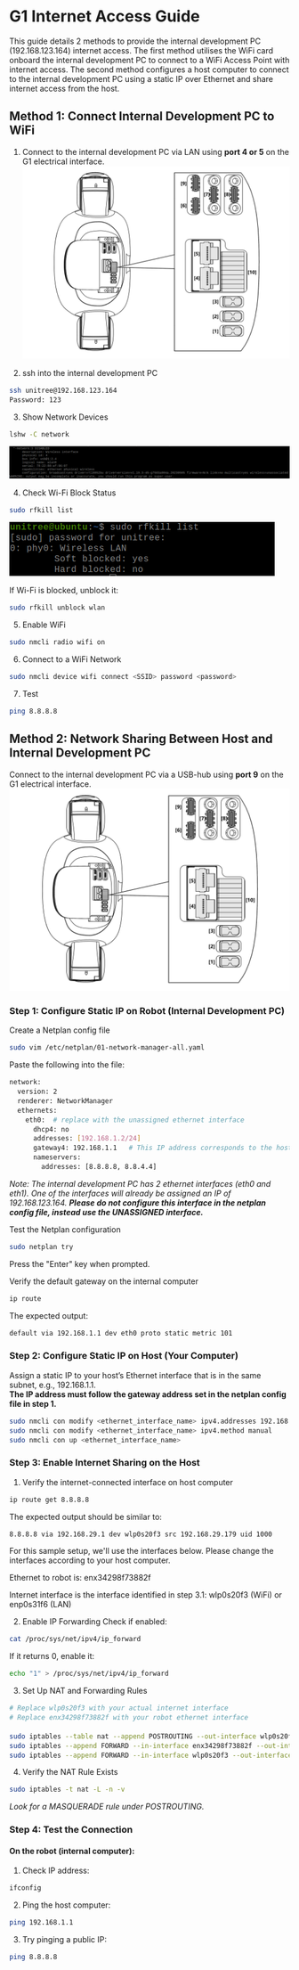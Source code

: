 # G1 Internet Access Guide


This guide details 2 methods to provide the internal development PC (192.168.123.164) internet access.
The first method utilises the WiFi card onboard the internal development PC to connect to a WiFi Access Point with internet access.
The second method configures a host computer to connect to the internal development PC using a static IP over Ethernet and share internet access from the host.

## Method 1: Connect Internal Development PC to WiFi

1. Connect to the internal development PC via LAN using **port 4 or 5** on the G1 electrical interface.
[![lshw -C network output](./img/dev_pc_hw_interface.jpg)](./img/dev_pc_hw_interface.jpg)

2. ssh into the internal development PC
```bash
ssh unitree@192.168.123.164
Password: 123
```

3. Show Network Devices
```bash
lshw -C network
```
[![lshw -C network output](./img/lshw.png)](./img/lshw.png)

4. Check Wi-Fi Block Status
```bash
sudo rfkill list
```
[![lshw -C network output](./img/rfkill_list.png)](./img/rfkill_list.png)

If Wi-Fi is blocked, unblock it:
```bash
sudo rfkill unblock wlan
```
5. Enable WiFi
```bash
sudo nmcli radio wifi on
```
6. Connect to a WiFi Network
```bash
sudo nmcli device wifi connect <SSID> password <password>
```
7. Test
```bash
ping 8.8.8.8
```

## Method 2: Network Sharing Between Host and Internal Development PC

Connect to the internal development PC via a USB-hub using **port 9** on the G1 electrical interface.
[![lshw -C network output](./img/dev_pc_hw_interface.jpg)](./img/dev_pc_hw_interface.jpg)

### Step 1: Configure Static IP on Robot (Internal Development PC)

Create a Netplan config file
```bash
sudo vim /etc/netplan/01-network-manager-all.yaml
```
Paste the following into the file:
```bash
network:
  version: 2
  renderer: NetworkManager
  ethernets:
    eth0:  # replace with the unassigned ethernet interface
      dhcp4: no
      addresses: [192.168.1.2/24]
      gateway4: 192.168.1.1   # This IP address corresponds to the host's static IP, to be created in step 2
      nameservers:
        addresses: [8.8.8.8, 8.8.4.4]
```
*Note: The internal development PC has 2 ethernet interfaces (eth0 and eth1). One of the interfaces will already be assigned an IP of 192.168.123.164. **Please do not configure this interface in the netplan config file, instead use the UNASSIGNED interface.***

Test the Netplan configuration
```bash
sudo netplan try
```
Press the "Enter" key when prompted.

Verify the default gateway on the internal computer
```bash
ip route
```
The expected output:
```bash
default via 192.168.1.1 dev eth0 proto static metric 101
```

### Step 2: Configure Static IP on Host (Your Computer)

Assign a static IP to your host’s Ethernet interface that is in the same subnet, e.g., 192.168.1.1.\
**The IP address must follow the gateway address set in the netplan config file in step 1.**
```bash
sudo nmcli con modify <ethernet_interface_name> ipv4.addresses 192.168.1.1/24
sudo nmcli con modify <ethernet_interface_name> ipv4.method manual
sudo nmcli con up <ethernet_interface_name>
```
###  Step 3: Enable Internet Sharing on the Host

1. Verify the internet-connected interface on host computer
```bash
ip route get 8.8.8.8
```
The expected output should be similar to:
```bash
8.8.8.8 via 192.168.29.1 dev wlp0s20f3 src 192.168.29.179 uid 1000
```

For this sample setup, we'll use the interfaces below. Please change the interfaces according to your host computer.

Ethernet to robot is: enx34298f73882f

Internet interface is the interface identified in step 3.1: wlp0s20f3 (WiFi) or enp0s31f6 (LAN)

2. Enable IP Forwarding
Check if enabled:
```bash
cat /proc/sys/net/ipv4/ip_forward
```
If it returns 0, enable it:
```bash
echo "1" > /proc/sys/net/ipv4/ip_forward
```
3. Set Up NAT and Forwarding Rules
```bash
# Replace wlp0s20f3 with your actual internet interface
# Replace enx34298f73882f with your robot ethernet interface

sudo iptables --table nat --append POSTROUTING --out-interface wlp0s20f3 -j MASQUERADE
sudo iptables --append FORWARD --in-interface enx34298f73882f --out-interface wlp0s20f3 -j ACCEPT
sudo iptables --append FORWARD --in-interface wlp0s20f3 --out-interface enx34298f73882f -m state --state RELATED,ESTABLISHED -j ACCEPT
```
4. Verify the NAT Rule Exists
```bash
sudo iptables -t nat -L -n -v
```
*Look for a MASQUERADE rule under POSTROUTING.*

### Step 4: Test the Connection

#### On the robot (internal computer):
1. Check IP address:
```bash
ifconfig
```
2. Ping the host computer:
```bash
ping 192.168.1.1
```
3. Try pinging a public IP:
```bash
ping 8.8.8.8
```